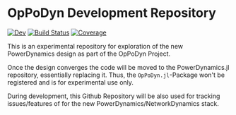 # OpPoDyn Development Repository
<!-- [![Stable](https://img.shields.io/badge/docs-stable-blue.svg)](https://juliaenergy.github.io/OpPoDyn.jl/stable/) -->
[![Dev](https://img.shields.io/badge/docs-dev-blue.svg)](https://juliaenergy.github.io/OpPoDyn.jl/dev/)
[![Build Status](https://github.com/JuliaEnergy/OpPoDyn.jl/actions/workflows/CI.yml/badge.svg?branch=main)](https://github.com/JuliaEnergy/OpPoDyn.jl/actions/workflows/CI.yml?query=branch%3Amain)
[![Coverage](https://codecov.io/gh/JuliaEnergy/OpPoDyn.jl/branch/main/graph/badge.svg)](https://codecov.io/gh/JuliaEnergy/OpPoDyn.jl)

This is an experimental repository for exploration of the new PowerDynamics design as part of the OpPoDyn Project.

Once the design converges the code will be moved to the PowerDynamics.jl repository, essentially replacing it. Thus, the `OpPoDyn.jl`-Package won't be registered and is for experimental use only.

During development, this Github Repository will be also used for tracking issues/features of for the new PowerDynamics/NetworkDynamics stack.
